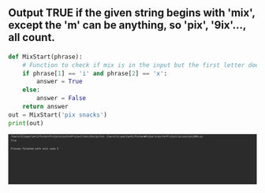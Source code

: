 ## Output TRUE if the given string begins with 'mix', except the 'm' can be anything, so 'pix', '9ix'..., all count.
```.py
def MixStart(phrase):
    # Function to check if mix is in the input but the first letter doesn't matter
    if phrase[1] == 'i' and phrase[2] == 'x':
        answer = True
    else:
        answer = False
    return answer
out = MixStart('pix snacks')
print(out)
```
![](quizpic006.png)
